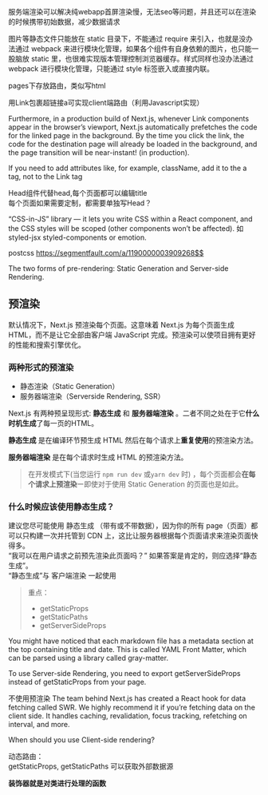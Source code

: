 服务端渲染可以解决纯webapp首屏渲染慢，无法seo等问题，并且还可以在渲染的时候携带初始数据，减少数据请求

图片等静态文件只能放在 static 目录下，不能通过 require 来引入，也就是没办法通过 webpack 来进行模块化管理，如果各个组件有自身依赖的图片，也只能一股脑放 static 里，也很难实现版本管理控制浏览器缓存。样式同样也没办法通过 webpack 进行模块化管理，只能通过 style 标签嵌入或直接内联。

pages下存放路由，类似写html

用Link包裹超链接a可实现client端路由（利用Javascript实现）

Furthermore, in a production build of Next.js, whenever Link components appear in the browser’s viewport, Next.js automatically prefetches the code for the linked page in the background. By the time you click the link, the code for the destination page will already be loaded in the background, and the page transition will be near-instant!
 (in production).

 If you need to add attributes like, for example, className, add it to the a tag, not to the Link tag

Head组件代替head,每个页面都可以编辑title  
每个页面如果需要定制，都需要单独写Head？

“CSS-in-JS” library — it lets you write CSS within a React component, and the CSS styles will be scoped (other components won’t be affected).
如 styled-jsx styled-components or emotion.

postcss  https://segmentfault.com/a/1190000003909268$$

The two forms of pre-rendering: Static Generation and Server-side Rendering.

## 预渲染
默认情况下，Next.js 预渲染每个页面。这意味着 Next.js 为每个页面生成 HTML，而不是让它全部由客户端 JavaScript 完成。预渲染可以使项目拥有更好的性能和搜索引擎优化。
### 两种形式的预渲染
* 静态渲染（Static Generation）
* 服务器端渲染（Serverside Rendering, SSR）

Next.js 有两种预呈现形式:  **静态生成** 和 **服务器端渲染** 。二者不同之处在于它**什么时机生成**了每一页的HTML。  

**静态生成** 是在编译环节预生成 HTML 然后在每个请求上**重复使用**的预渲染方法。

**服务器端渲染** 是在每个请求时生成 HTML 的预渲染方法。

> 在开发模式下(当您运行 `npm run dev` 或`yarn dev` 时) ，每个页面都会**在每个请求上预渲染**ー即使对于使用 Static Generation 的页面也是如此。


### 什么时候应该使用静态生成？
建议您尽可能使用 静态生成 （带有或不带数据），因为你的所有 page（页面）都可以只构建一次并托管到 CDN 上，这比让服务器根据每个页面请求来渲染页面快得多。  
“我可以在用户请求之前预先渲染此页面吗？” 如果答案是肯定的，则应选择“静态生成”。  
“静态生成”与 客户端渲染 一起使用
>  重点： 
> * getStaticProps
> * getStaticPaths
> * getServerSideProps




You might have noticed that each markdown file has a metadata section at the top containing title and date. This is called YAML Front Matter, which can be parsed using a library called gray-matter.

To use Server-side Rendering, you need to export getServerSideProps instead of getStaticProps from your page.

不使用预渲染
The team behind Next.js has created a React hook for data fetching called SWR. We highly recommend it if you’re fetching data on the client side. It handles caching, revalidation, focus tracking, refetching on interval, and more. 


When should you use Client-side rendering?    

动态路由：  
getStaticProps, getStaticPaths 可以获取外部数据源

**装饰器就是对类进行处理的函数**
